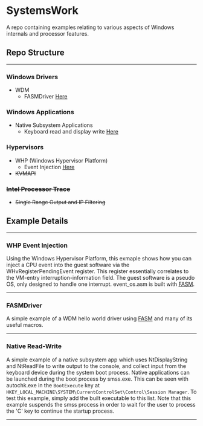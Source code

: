 # SystemsWork
A repo containing examples relating to various aspects of Windows internals and processor features.

## Repo Structure
<hr>

### Windows Drivers
* WDM
    * FASMDriver [Here](#fasmdriver)

### Windows Applications
* Native Subsystem Applications
    * Keyboard read and display write [Here](#native-read-write)

### Hypervisors
* WHP (Windows Hypervisor Platform)
    * Event Injection [Here](#whp-event-injection)
* ~~KVMAPI~~

### ~~Intel Processor Trace~~
* ~~Single Range Output and IP Filtering~~


## Example Details
<hr>

### WHP Event Injection
Using the Windows Hypervisor Platform, this exmaple shows how you can inject a CPU event into the guest software via the WHvRegisterPendingEvent register. This register essentially correlates to the VM-entry interruption-information field. The guest software is a pseudo OS, only designed to handle one interrupt. event_os.asm is built with [FASM](https://flatassembler.net).
<hr>

### FASMDriver
A simple example of a WDM hello world driver using [FASM](https://flatassembler.net) and many of its useful macros.
<hr>

### Native Read-Write
A simple example of a native subsystem app which uses NtDisplayString and NtReadFile to write output to the console, and collect input from the keyboard device during the system boot process. Native applications can be launched during the boot process by smss.exe. This can be seen with autochk.exe in the `BootExecute` key at `HKEY_LOCAL_MACHINE\SYSTEM\CurrentControlSet\Control\Session Manager`. To test this example, simply add the built executable to this list. Note that this example suspends the smss process in order to wait for the user to process the 'C' key to continue the startup process. 
<hr>

